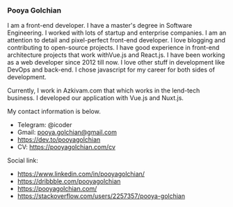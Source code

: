 ### Pooya Golchian

I am a front-end developer. I have a master's degree in Software Engineering. I worked with lots of startup and enterprise companies.  I am an attention to detail and pixel-perfect front-end developer. I love blogging and contributing to open-source projects. I have good experience in front-end architecture projects that work withVue.js and React.js. I have been working as a web developer since 2012 till now. I love other stuff in development like DevOps and back-end. I chose javascript for my career for both sides of development.

Currently, I work in Azkivam.com that which works in the lend-tech business. I developed our application with Vue.js and Nuxt.js.


My contact information is below. 

- Telegram: @icoder
- Gmail: pooya.golchian@gmail.com
- https://dev.to/pooyagolchian
- CV: https://pooyagolchian.com/cv


Social link:

- https://www.linkedin.com/in/pooyagolchian/
- https://dribbble.com/pooyagolchian
- https://pooyagolchian.com/
- https://stackoverflow.com/users/2257357/pooya-golchian

